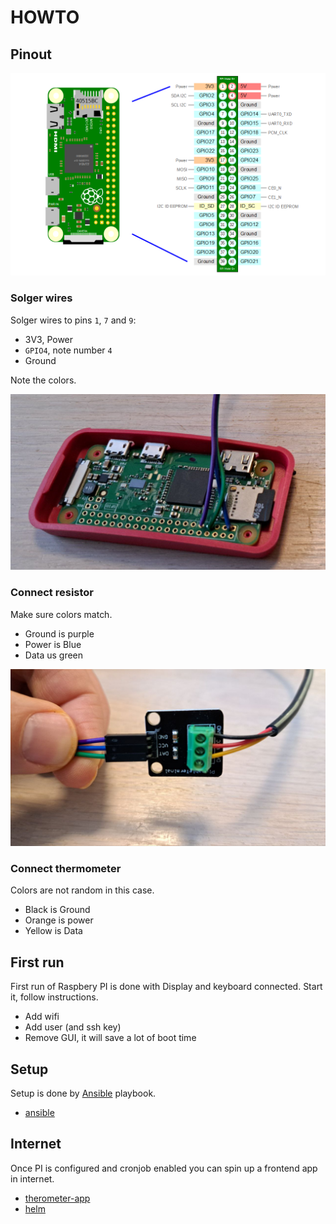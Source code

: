 # HOWTO

## Pinout

![pinout](./images/rpiZ-08.png)

### Solger wires

Solger wires to pins `1`, `7` and `9`:
- 3V3, Power
- `GPIO4`, note number `4`
- Ground

Note the colors.

![res](./images/2.jpg)

### Connect resistor

Make sure colors match.
- Ground is purple
- Power is Blue
- Data us green 

![res](./images/1.jpg)

### Connect thermometer

Colors are not random in this case.
- Black is Ground
- Orange is power
- Yellow is Data

## First run

First run of Raspbery PI is done with Display and keyboard connected.
Start it, follow instructions.
- Add wifi
- Add user (and ssh key)
- Remove GUI, it will save a lot of boot time

## Setup

Setup is done by [Ansible](../ansible/README.md) playbook.

- [ansible](../ansible/README.md)

## Internet

Once PI is configured and cronjob enabled you can spin up a frontend app in internet.

- [therometer-app](../thermometer-app/)
- [helm](../helm/)